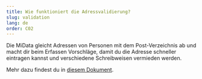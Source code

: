 ```yaml
---
title: Wie funktioniert die Adressvalidierung?
slug: validation
lang: de
order: C02
---
```


Die MiData gleicht Adressen von Personen mit dem Post-Verzeichnis ab und macht dir beim Erfassen Vorschläge, damit du die Adresse schneller eintragen kannst und verschiedene Schreibweisen vermieden werden. 

Mehr dazu findest du in [diesem Dokument](https://pfadi.swiss/de/publikationen-downloads/downloads/detail/739/adressvalidierung/).
